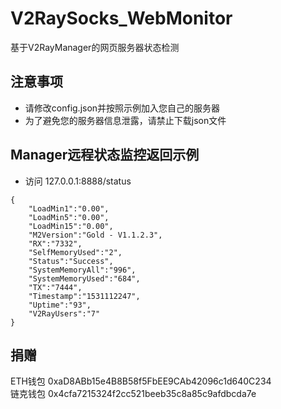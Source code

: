 # V2RaySocks_WebMonitor
基于V2RayManager的网页服务器状态检测

## 注意事项
* 请修改config.json并按照示例加入您自己的服务器
* 为了避免您的服务器信息泄露，请禁止下载json文件

## Manager远程状态监控返回示例
* 访问 127.0.0.1:8888/status
```
{
	"LoadMin1":"0.00",
	"LoadMin5":"0.00",
	"LoadMin15":"0.00",
	"M2Version":"Gold - V1.1.2.3",
	"RX":"7332",
	"SelfMemoryUsed":"2",
	"Status":"Success",
	"SystemMemoryAll":"996",
	"SystemMemoryUsed":"684",
	"TX":"7444",
	"Timestamp":"1531112247",
	"Uptime":"93",
	"V2RayUsers":"7"
}
```

## 捐赠
ETH钱包 0xaD8ABb15e4B8B58f5FbEE9CAb42096c1d640C234  
链克钱包 0x4cfa7215324f2cc521beeb35c8a85c9afdbcda7e